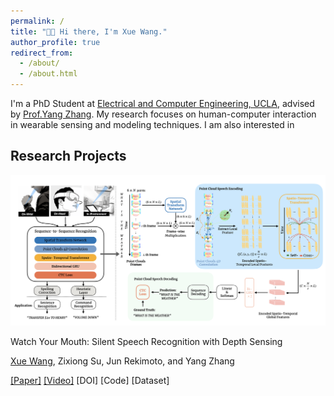 ```yaml
---
permalink: /
title: "👋🏻 Hi there, I'm Xue Wang."
author_profile: true
redirect_from: 
  - /about/
  - /about.html
---
```


I'm a PhD Student at [Electrical and Computer Engineering, UCLA](https://www.ee.ucla.edu/), advised by [Prof.Yang Zhang](https://yangzhang.dev/). My research focuses on human-computer interaction in wearable sensing and modeling techniques. I am also interested in 

<h2 id='Research Projects'>Research Projects</h2>


<div class="project">
  <img src="/images/Teaser Figure.png" alt="Project Image" class="project-image">
  <div class="project-description">
    <p class="project-title">Watch Your Mouth: Silent Speech Recognition with Depth Sensing</p>
    <p class="project-authors"><u>Xue Wang</u>, Zixiong Su, Jun Rekimoto, and Yang Zhang</p>
    <p class="project-links"><a href="link-to-project">[Paper]</a> <a href="link-to-project">[Video]</a> [DOI] [Code] [Dataset] </p>
  </div>
</div>

